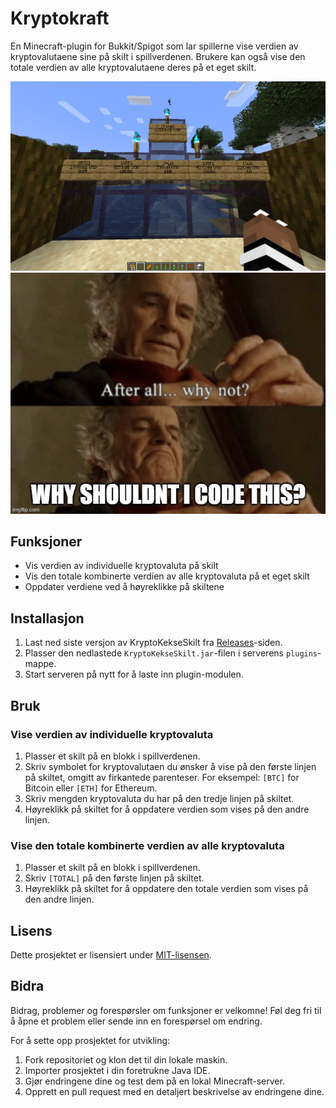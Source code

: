 # Kryptokraft

En Minecraft-plugin for Bukkit/Spigot som lar spillerne vise verdien av kryptovalutaene sine på skilt i spillverdenen. Brukere kan også vise den totale verdien av alle kryptovalutaene deres på et eget skilt.

![Eksempel 1](bilder/example.png)
![Eksempel 2](bilder/meme.jpg)

## Funksjoner

- Vis verdien av individuelle kryptovaluta på skilt
- Vis den totale kombinerte verdien av alle kryptovaluta på et eget skilt
- Oppdater verdiene ved å høyreklikke på skiltene

## Installasjon

1. Last ned siste versjon av KryptoKekseSkilt fra [Releases](https://github.com/brukernavn/KryptoKekseSkilt/releases)-siden.
2. Plasser den nedlastede `KryptoKekseSkilt.jar`-filen i serverens `plugins`-mappe.
3. Start serveren på nytt for å laste inn plugin-modulen.

## Bruk

### Vise verdien av individuelle kryptovaluta

1. Plasser et skilt på en blokk i spillverdenen.
2. Skriv symbolet for kryptovalutaen du ønsker å vise på den første linjen på skiltet, omgitt av firkantede parenteser. For eksempel: `[BTC]` for Bitcoin eller `[ETH]` for Ethereum.
3. Skriv mengden kryptovaluta du har på den tredje linjen på skiltet.
4. Høyreklikk på skiltet for å oppdatere verdien som vises på den andre linjen.

### Vise den totale kombinerte verdien av alle kryptovaluta

1. Plasser et skilt på en blokk i spillverdenen.
2. Skriv `[TOTAL]` på den første linjen på skiltet.
3. Høyreklikk på skiltet for å oppdatere den totale verdien som vises på den andre linjen.

## Lisens

Dette prosjektet er lisensiert under [MIT-lisensen](LICENSE).

## Bidra

Bidrag, problemer og forespørsler om funksjoner er velkomne! Føl deg fri til å åpne et problem eller sende inn en forespørsel om endring.

For å sette opp prosjektet for utvikling:

1. Fork repositoriet og klon det til din lokale maskin.
2. Importer prosjektet i din foretrukne Java IDE.
3. Gjør endringene dine og test dem på en lokal Minecraft-server.
4. Opprett en pull request med en detaljert beskrivelse av endringene dine.
